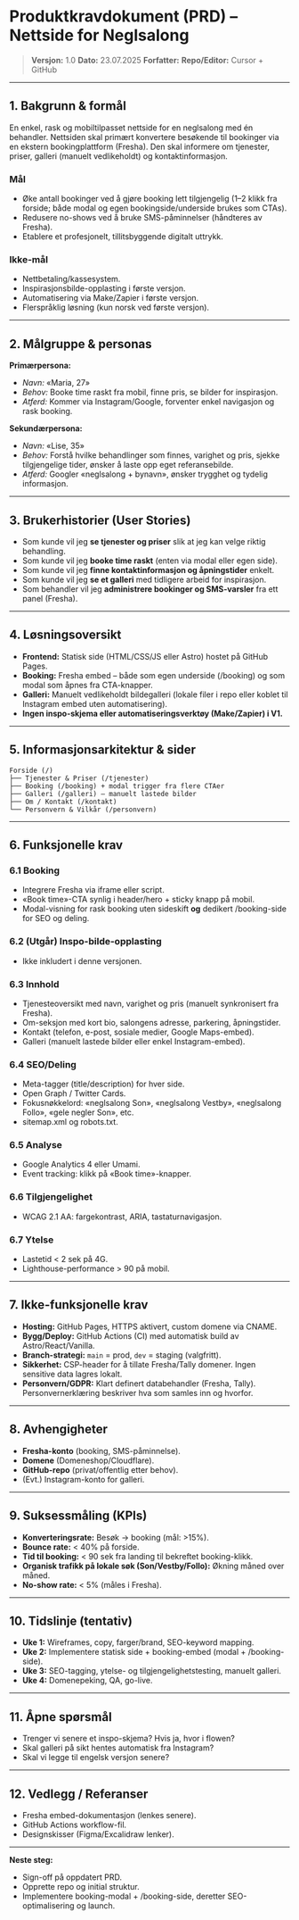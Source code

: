 # Produktkravdokument (PRD) – Nettside for Neglsalong

> **Versjon:** 1.0
> **Dato:** 23.07.2025
> **Forfatter:**
> **Repo/Editor:** Cursor + GitHub

---

## 1. Bakgrunn & formål

En enkel, rask og mobiltilpasset nettside for en neglsalong med én behandler. Nettsiden skal primært konvertere besøkende til bookinger via en ekstern bookingplattform (Fresha). Den skal informere om tjenester, priser, galleri (manuelt vedlikeholdt) og kontaktinformasjon.

### Mål

* Øke antall bookinger ved å gjøre booking lett tilgjengelig (1–2 klikk fra forside; både modal og egen bookingside/underside brukes som CTAs).
* Redusere no-shows ved å bruke SMS-påminnelser (håndteres av Fresha).
* Etablere et profesjonelt, tillitsbyggende digitalt uttrykk.

### Ikke-mål

* Nettbetaling/kassesystem.
* Inspirasjonsbilde-opplasting i første versjon.
* Automatisering via Make/Zapier i første versjon.
* Flerspråklig løsning (kun norsk ved første versjon).

---

## 2. Målgruppe & personas

**Primærpersona:**

* *Navn:* «Maria, 27»
* *Behov:* Booke time raskt fra mobil, finne pris, se bilder for inspirasjon.
* *Atferd:* Kommer via Instagram/Google, forventer enkel navigasjon og rask booking.

**Sekundærpersona:**

* *Navn:* «Lise, 35»
* *Behov:* Forstå hvilke behandlinger som finnes, varighet og pris, sjekke tilgjengelige tider, ønsker å laste opp eget referansebilde.
* *Atferd:* Googler «neglsalong + bynavn», ønsker trygghet og tydelig informasjon.

---

## 3. Brukerhistorier (User Stories)

* Som kunde vil jeg **se tjenester og priser** slik at jeg kan velge riktig behandling.
* Som kunde vil jeg **booke time raskt** (enten via modal eller egen side).
* Som kunde vil jeg **finne kontaktinformasjon og åpningstider** enkelt.
* Som kunde vil jeg **se et galleri** med tidligere arbeid for inspirasjon.
* Som behandler vil jeg **administrere bookinger og SMS-varsler** fra ett panel (Fresha).

---

## 4. Løsningsoversikt

* **Frontend:** Statisk side (HTML/CSS/JS eller Astro) hostet på GitHub Pages.
* **Booking:** Fresha embed – både som egen underside (/booking) og som modal som åpnes fra CTA-knapper.
* **Galleri:** Manuelt vedlikeholdt bildegalleri (lokale filer i repo eller koblet til Instagram embed uten automatisering).
* **Ingen inspo-skjema eller automatiseringsverktøy (Make/Zapier) i V1.**

---

## 5. Informasjonsarkitektur & sider

```
Forside (/)
├── Tjenester & Priser (/tjenester)
├── Booking (/booking) + modal trigger fra flere CTAer
├── Galleri (/galleri) – manuelt lastede bilder
├── Om / Kontakt (/kontakt)
└── Personvern & Vilkår (/personvern)
```

---

## 6. Funksjonelle krav

### 6.1 Booking

* Integrere Fresha via iframe eller script.
* «Book time»-CTA synlig i header/hero + sticky knapp på mobil.
* Modal-visning for rask booking uten sideskift **og** dedikert /booking-side for SEO og deling.

### 6.2 (Utgår) Inspo-bilde-opplasting

* Ikke inkludert i denne versjonen.

### 6.3 Innhold

* Tjenesteoversikt med navn, varighet og pris (manuelt synkronisert fra Fresha).
* Om-seksjon med kort bio, salongens adresse, parkering, åpningstider.
* Kontakt (telefon, e-post, sosiale medier, Google Maps-embed).
* Galleri (manuelt lastede bilder eller enkel Instagram-embed).

### 6.4 SEO/Deling

* Meta-tagger (title/description) for hver side.
* Open Graph / Twitter Cards.
* Fokusnøkkelord: «neglsalong Son», «neglsalong Vestby», «neglsalong Follo», «gele negler Son», etc.
* sitemap.xml og robots.txt.

### 6.5 Analyse

* Google Analytics 4 eller Umami.
* Event tracking: klikk på «Book time»-knapper.

### 6.6 Tilgjengelighet

* WCAG 2.1 AA: fargekontrast, ARIA, tastaturnavigasjon.

### 6.7 Ytelse

* Lastetid < 2 sek på 4G.
* Lighthouse-performance > 90 på mobil.

---

## 7. Ikke-funksjonelle krav

* **Hosting:** GitHub Pages, HTTPS aktivert, custom domene via CNAME.
* **Bygg/Deploy:** GitHub Actions (CI) med automatisk build av Astro/React/Vanilla.
* **Branch-strategi:** `main` = prod, `dev` = staging (valgfritt).
* **Sikkerhet:** CSP-header for å tillate Fresha/Tally domener. Ingen sensitive data lagres lokalt.
* **Personvern/GDPR:** Klart definert databehandler (Fresha, Tally). Personvernerklæring beskriver hva som samles inn og hvorfor.

---

## 8. Avhengigheter

* **Fresha-konto** (booking, SMS-påminnelse).
* **Domene** (Domeneshop/Cloudflare).
* **GitHub-repo** (privat/offentlig etter behov).
* (Evt.) Instagram-konto for galleri.

---

## 9. Suksessmåling (KPIs)

* **Konverteringsrate:** Besøk → booking (mål: >15%).
* **Bounce rate:** < 40% på forside.
* **Tid til booking:** < 90 sek fra landing til bekreftet booking-klikk.
* **Organisk trafikk på lokale søk (Son/Vestby/Follo):** Økning måned over måned.
* **No-show rate:** < 5% (måles i Fresha).

---

## 10. Tidslinje (tentativ)

* **Uke 1:** Wireframes, copy, farger/brand, SEO-keyword mapping.
* **Uke 2:** Implementere statisk side + booking-embed (modal + /booking-side).
* **Uke 3:** SEO-tagging, ytelse- og tilgjengelighetstesting, manuelt galleri.
* **Uke 4:** Domenepeking, QA, go-live.

---

## 11. Åpne spørsmål

* Trenger vi senere et inspo-skjema? Hvis ja, hvor i flowen?
* Skal galleri på sikt hentes automatisk fra Instagram?
* Skal vi legge til engelsk versjon senere?

---

## 12. Vedlegg / Referanser

* Fresha embed-dokumentasjon (lenkes senere).
* GitHub Actions workflow-fil.
* Designskisser (Figma/Excalidraw lenker).

---

**Neste steg:**

* Sign-off på oppdatert PRD.
* Opprette repo og initial struktur.
* Implementere booking-modal + /booking-side, deretter SEO-optimalisering og launch.
